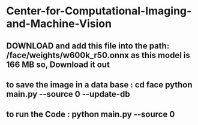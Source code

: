 # Center-for-Computational-Imaging-and-Machine-Vision

## DOWNLOAD and add this file into the path: /face/weights/w600k_r50.onnx   as this model is 166 MB so, Download it out

## to save the image in a data base : cd face python main.py --source 0 --update-db
## to run the Code : python main.py --source 0
